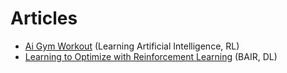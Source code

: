 # Articles

* [Ai Gym Workout](https://learningai.io/projects/2017/07/28/ai-gym-workout.html?utm_campaign=Revue%20newsletter&utm_medium=Newsletter&utm_source=The%20Wild%20Week%20in%20AI) (Learning Artificial Intelligence, RL)
* [Learning to Optimize with Reinforcement Learning](http://bair.berkeley.edu/blog/2017/09/12/learning-to-optimize-with-rl/?utm_campaign=Revue%20newsletter&utm_medium=Newsletter&utm_source=The%20Wild%20Week%20in%20AI) (BAIR, DL)









